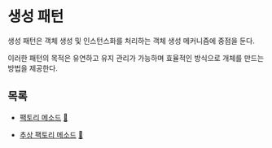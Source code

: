 # 생성 패턴

생성 패턴은 객체 생성 및 인스턴스화를 처리하는 객체 생성 메커니즘에 중점을 둔다. 

이러한 패턴의 목적은 유연하고 유지 관리가 가능하며 효율적인 방식으로 개체를 만드는 방법을 제공한다.

## 목록
* [팩토리 메소드](factory) [:notebook:](http://en.wikipedia.org/wiki/Factory_pattern)

* [추상 팩토리 메소드](factory) [:notebook:](http://en.wikipedia.org/wiki/Abstract_Factory_pattern)

[//]: # (* [Builder]&#40;builder&#41; [:notebook:]&#40;http://en.wikipedia.org/wiki/Builder_pattern&#41;)

[//]: # (* [Object Pool]&#40;pool&#41; [:notebook:]&#40;http://en.wikipedia.org/wiki/Object_Pool_pattern&#41;)

[//]: # (* [Prototype]&#40;prototype&#41; [:notebook:]&#40;http://en.wikipedia.org/wiki/Prototype_pattern&#41;)

[//]: # (* [Singleton]&#40;singleton&#41; [:notebook:]&#40;http://en.wikipedia.org/wiki/Singleton_pattern&#41; &#40;is considered an anti-pattern! :no_entry:&#41;)
